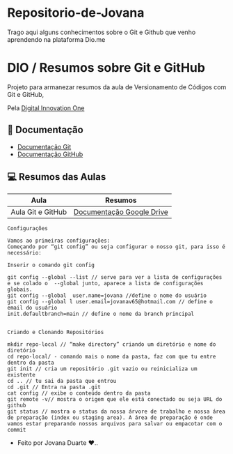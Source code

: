 # Repositorio-de-Jovana
Trago aqui alguns conhecimentos sobre o Git e Github que venho aprendendo na plataforma Dio.me

# DIO / Resumos sobre Git e GitHub

Projeto para armanezar resumos da aula de Versionamento de Códigos com  Git e GitHub,

Pela [Digital Innovation One](https://www.dio.me/) 

## 📃 Documentação

- [Documentação Git](https://git-scm.com/doc)
- [Documentação GitHub](https://docs.github.com/pt)

## 💻 Resumos das Aulas 

| Aula      |     Resumos|
| ------------- | ------------- |
|   Aula Git e GitHub| [Documentação Google Drive](https://docs.google.com/document/d/1LHhir0QVkTd4vFxvwHQY8B1T6rFCDHxItwXpCx1Jv-0/edit)  |

```
Configurações

Vamos ao primeiras configurações:
Começando por “git config” ou seja configurar o nosso git, para isso é necessário:

Inserir o comando git config 

git config --global --list // serve para ver a lista de configurações e se colado o  --global junto, aparece a lista de configurações globais.
git config --global  user.name=jovana //define o nome do usuário
git config --global l user.email=jovanav65@hotmail.com // define o email do usuário
init.defaultbranch=main // define o nome da branch principal 


Criando e Clonando Repositórios

mkdir repo-local // “make directory” criando um diretório e nome do diretório 
cd repo-local/ - comando mais o nome da pasta, faz com que tu entre dentro da pasta
git init // cria um repositório .git vazio ou reinicializa um existente   
cd .. // tu sai da pasta que entrou
cd .git // Entra na pasta .git
cat config // exibe o conteúdo dentro da pasta
git remote -v// mostra o origem que ele está conectado ou seja URL do github
git status // mostra o status da nossa árvore de trabalho e nossa área de preparação (index ou staging area). A área de preparação é onde vamos estar preparando nossos arquivos para salvar ou empacotar com o commit

```


- Feito por Jovana Duarte ❤️..
